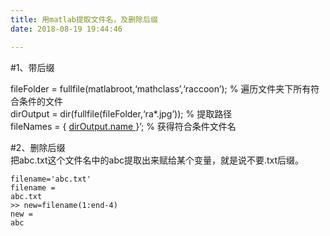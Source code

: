 ```yaml
---
title: 用matlab提取文件名，及删除后缀
date: 2018-08-19 19:44:46

---
```

#1、带后缀

fileFolder = fullfile(matlabroot,‘mathclass’,‘raccoon’); % 遍历文件夹下所有符合条件的文件  
dirOutput = dir(fullfile(fileFolder,‘ra*.jpg’)); % 提取路径  
fileNames = { [ dirOutput.name ](http://dirOutput.name) }’; % 获得符合条件文件名

#2、删除后缀  
把abc.txt这个文件名中的abc提取出来赋给某个变量，就是说不要.txt后缀。

    
    
    filename='abc.txt'
    filename =
    abc.txt
    >> new=filename(1:end-4)
    new =
    abc
    

